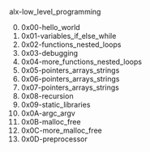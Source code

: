 alx-low_level_programming

0) 0x00-hello_world
1) 0x01-variables_if_else_while
2) 0x02-functions_nested_loops
3) 0x03-debugging
4) 0x04-more_functions_nested_loops
5) 0x05-pointers_arrays_strings 
6) 0x06-pointers_arrays_strings
7) 0x07-pointers_arrays_strings
8) 0x08-recursion
9) 0x09-static_libraries
10) 0x0A-argc_argv
11) 0x0B-malloc_free
12) 0x0C-more_malloc_free
13) 0x0D-preprocessor
